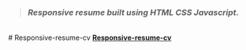 > ### _Responsive resume built using HTML CSS Javascript._

 <br>
# Responsive-resume-cv
<b><a href="https://moulik-resumecv.netlify.app/">Responsive-resume-cv</a><b>
